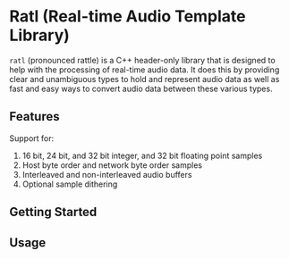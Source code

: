# Ratl (Real-time Audio Template Library)

`ratl` (pronounced rattle) is a C++ header-only library that is designed to help with the processing of real-time audio
data. It does this by providing clear and unambiguous types to hold and represent audio data as well as fast and easy
ways to convert audio data between these various types.

## Features

Support for:
1. 16 bit, 24 bit, and 32 bit integer, and 32 bit floating point samples
1. Host byte order and network byte order samples
1. Interleaved and non-interleaved audio buffers
1. Optional sample dithering

## Getting Started

## Usage

